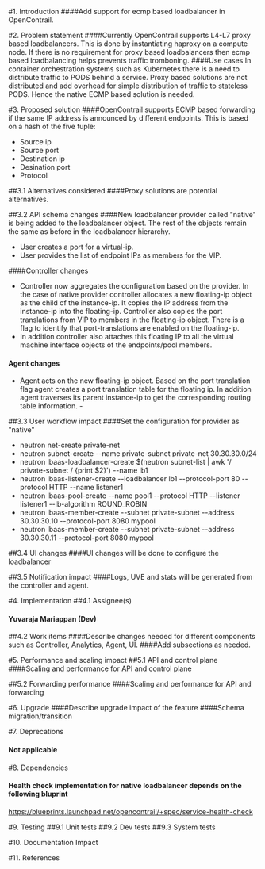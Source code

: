 
#1. Introduction
####Add support for ecmp based loadbalancer in OpenContrail.

#2. Problem statement
####Currently OpenContrail supports L4-L7 proxy based loadbalancers. This is done by instantiating haproxy on a compute node. If there is no requirement for proxy based loadbalancers then ecmp based loadbalancing helps prevents traffic tromboning.
####Use cases
In container orchestration systems such as Kubernetes there is a need to distribute traffic to PODS behind a service. Proxy based solutions are not distributed and add overhead for simple distribution of traffic to stateless PODS. Hence the native ECMP based solution is needed.

#3. Proposed solution
####OpenContrail supports ECMP based forwarding if the same IP address is announced by different endpoints. This is based on a hash of the five tuple:
* Source ip
* Source port
* Destination ip
* Desination port
* Protocol

##3.1 Alternatives considered
####Proxy solutions are potential alternatives.

##3.2 API schema changes
####New loadbalancer provider called "native" is being added to the loadbalancer object. The rest of the objects remain the same as before in the loadbalancer hierarchy.
* User creates a port for a virtual-ip.
* User provides the list of endpoint IPs as members for the VIP.

####Controller changes

* Controller now aggregates the configuration based on the provider. In the case of native provider controller allocates a new floating-ip object as the child of the instance-ip. It copies the IP address from the instance-ip into the floating-ip. Controller also copies the port translations from VIP to members in the floating-ip object. There is a flag to identify that port-translations are enabled on the floating-ip.
* In addition controller also attaches this floating IP to all the virtual machine interface objects of the endpoints/pool members.

#### Agent changes
* Agent acts on the new floating-ip object. Based on the port translation flag agent creates a port translation table for the floating ip. In addition agent traverses its parent instance-ip to get the corresponding routing table information.
		-

##3.3 User workflow impact
####Set the configuration for provider as "native"
	
* neutron net-create private-net
* neutron subnet-create --name private-subnet private-net 30.30.30.0/24
* neutron lbaas-loadbalancer-create $(neutron subnet-list | awk '/ private-subnet / {print $2}') --name lb1
* neutron lbaas-listener-create --loadbalancer lb1 --protocol-port 80 --protocol HTTP --name listener1
* neutron lbaas-pool-create --name pool1 --protocol HTTP --listener listener1 --lb-algorithm ROUND_ROBIN
* neutron lbaas-member-create --subnet private-subnet --address 30.30.30.10 --protocol-port 8080 mypool
* neutron lbaas-member-create --subnet private-subnet --address 30.30.30.11 --protocol-port 8080 mypool


##3.4 UI changes
####UI changes will be done to configure the loadbalancer

##3.5 Notification impact
####Logs, UVE and stats will be generated from the controller and agent.

#4. Implementation
##4.1 Assignee(s)
#### Yuvaraja Mariappan (Dev)


##4.2 Work items
####Describe changes needed for different components such as Controller, Analytics, Agent, UI. 
####Add subsections as needed.

#5. Performance and scaling impact
##5.1 API and control plane
####Scaling and performance for API and control plane

##5.2 Forwarding performance
####Scaling and performance for API and forwarding

#6. Upgrade
####Describe upgrade impact of the feature
####Schema migration/transition

#7. Deprecations
#### Not applicable

#8. Dependencies
#### Health check implementation for native loadbalancer depends on the following bluprint
https://blueprints.launchpad.net/opencontrail/+spec/service-health-check

#9. Testing
##9.1 Unit tests
##9.2 Dev tests
##9.3 System tests

#10. Documentation Impact

#11. References